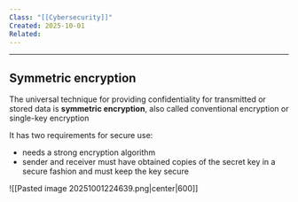 ```yaml
---
Class: "[[Cybersecurity]]"
Created: 2025-10-01
Related:
---
```

---
## Symmetric encryption
The universal technique for providing confidentiality for transmitted or stored data is **symmetric encryption**, also called conventional encryption or single-key encryption

It has two requirements for secure use:
- needs a strong encryption algorithm
- sender and receiver must have obtained copies of the secret key in a secure fashion and must keep the key secure

![[Pasted image 20251001224639.png|center|600]]

